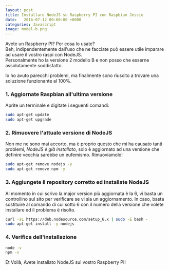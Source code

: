 ```yaml
---
layout: post
title: Installare NodeJS su Raspberry PI con Raspbian Jessie
date:   2016-07-12 00:00:00 +0000
categories: Javascript
image: model-b.png
---
```

Avete un Raspberry PI? Per cosa lo usate?  
Beh, indipendentemente dall'uso che ne facciate può essere utile imparare ad usare il vostro raspi con NodeJS.  
Personalmente ho la versione 2 modello B e non posso che esserne assolutamente soddisfatto.

Io ho avuto parecchi problemi, ma finalmente sono riuscito a trovare una soluzione funzionante al 100%.

### 1. Aggiornate Raspbian all'ultima versione
Aprite un terminale e digitate i seguenti comandi:  

```bash
sudo apt-get update   
sudo apt-get upgrade
```

### 2. Rimuovere l'attuale versione di NodeJS
Non me ne sono mai accorto, ma è proprio questo che mi ha causato tanti problemi, *NodeJS è già installato*, solo è aggiornato ad una versione che definire vecchia sarebbe un eufemismo.
Rimuoviamolo!

```bash
sudo apt-get remove nodejs -y   
sudo apt-get remove npm -y
```

### 3. Aggiungete il repository corretto ed installate NodeJS
Al momento in cui scrivo la major version più aggiornata è la 6, vi basta un controllino sul sito per verificare se vi sia un aggiornamento.
In caso, basta sostituire al comando di cui sotto 6 con il numero della versione che volete installare ed il problema è risolto.  

```bash
curl -sL https://deb.nodesource.com/setup_6.x | sudo -E bash -  
sudo apt-get install -y nodejs
```

### 4. Verifica dell'installazione
```bash
node -v 
npm -v
```

Et Voilà, Avete installato NodeJS sul vostro Raspberry PI!